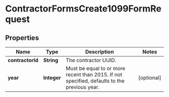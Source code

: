 

# ContractorFormsCreate1099FormRequest


## Properties

| Name | Type | Description | Notes |
|------------ | ------------- | ------------- | -------------|
|**contractorId** | **String** | The contractor UUID. |  |
|**year** | **Integer** | Must be equal to or more recent than 2015. If not specified, defaults to the previous year.  |  [optional] |



